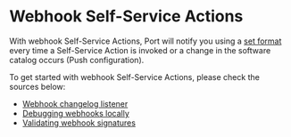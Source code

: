 # Webhook Self-Service Actions

With webhook Self-Service Actions, Port will notify you using a [set format](../port-execution-architecture/port-execution-webhook.md) every time a Self-Service Action is invoked or a change in the software catalog occurs (Push configuration).

To get started with webhook Self-Service Actions, please check the sources below:

- [Webhook changelog listener](./changelog-listener.md)
- [Debugging webhooks locally](./local-debugging-webhook.md)
- [Validating webhook signatures](./signature-verification.md)
